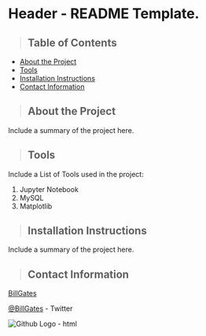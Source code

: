 # Header - README Template.

>## Table of Contents
* [About the Project](#about)
* [Tools](#tools)
* [Installation Instructions](#instructions)
* [Contact Information](#contact)

<a class="anchor" id="about"></a>
<blockquote><h2>About the Project</h2></blockquote>
Include a summary of the project here.

<a class="anchor" id="tools"></a>
<blockquote><h2>Tools</h2></blockquote>
Include a List of Tools used in the project:

1. Jupyter Notebook
2. MySQL
3. Matplotlib

<a class="anchor" id="instructions"></a>
<blockquote><h2>Installation Instructions</h2></blockquote>
Include a summary of the project here.

<a class="anchor" id="contact"></a>
>## Contact Information
[BillGates](https://www.linkedin.com/in/williamhgates/detail/recent-activity/posts/)

[@BillGates](https://twitter.com/BillGates) - Twitter

<img src="https://github.githubassets.com/images/modules/logos_page/Octocat.png" alt="Github Logo - html" title="Github Logo - html" />